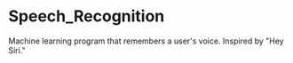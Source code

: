 # Speech_Recognition

Machine learning program that remembers a user's voice. Inspired by "Hey Siri."
